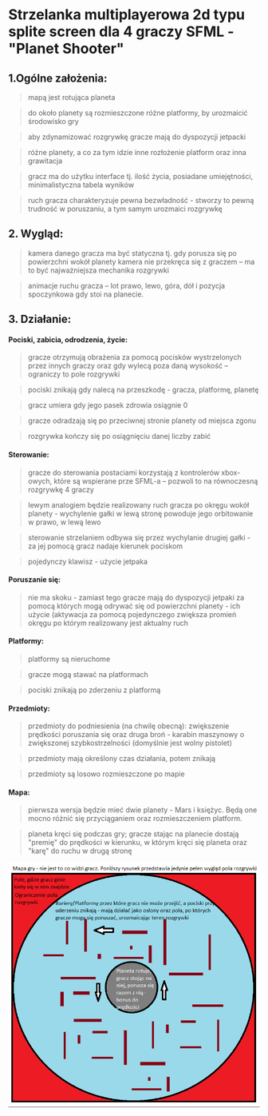 # Strzelanka multiplayerowa 2d typu splite screen dla 4 graczy SFML - "Planet Shooter"

## 1.Ogólne założenia:
>mapą jest rotująca planeta

>do około planety są rozmieszczone różne platformy, by urozmaicić środowisko gry

>aby zdynamizować rozgrywkę gracze mają do dyspozycji jetpacki

>różne planety, a co za tym idzie inne rozłożenie platform oraz inna grawitacja

>gracz ma do użytku interface tj. ilość życia, posiadane umiejętności, minimalistyczna tabela wyników

>ruch gracza charakteryzuje pewna bezwładność - stworzy to pewną trudność w poruszaniu, a tym samym urozmaici rozgrywkę

## 2. Wygląd:
>kamera danego gracza ma być statyczna tj. gdy porusza się po powierzchni wokół planety kamera nie przekręca się z graczem – ma to być najważniejsza mechanika rozgrywki

>animacje ruchu gracza – lot prawo, lewo,  góra, dół i pozycja spoczynkowa gdy stoi na planecie.

## 3. Działanie:
#### Pociski, zabicia, odrodzenia, życie:
>gracze otrzymują obrażenia za pomocą pocisków wystrzelonych przez innych graczy oraz gdy wylecą poza daną wysokość – ograniczy to pole rozgrywki

>pociski znikają gdy nalecą na przeszkodę - gracza, platformę, planetę

>gracz umiera gdy jego pasek zdrowia osiągnie 0

>gracze odradzają się po przeciwnej stronie planety od miejsca zgonu

>rozgrywka kończy się po osiągnięciu danej liczby zabić
#### Sterowanie:
>gracze do sterowania postaciami korzystają z kontrolerów xbox-owych, które są wspierane prze SFML-a – pozwoli to na równoczesną rozgrywkę 4 graczy

>lewym analogiem będzie realizowany ruch gracza po okręgu wokół planety - wychylenie gałki w lewą stronę powoduje jego orbitowanie w prawo, w lewą lewo

>sterowanie strzelaniem odbywa się przez wychylanie drugiej gałki - za jej pomocą gracz nadaje kierunek pociskom

>pojedynczy klawisz - użycie jetpaka

#### Poruszanie się:
>nie ma skoku - zamiast tego gracze mają do dyspozycji jetpaki za pomocą których mogą odrywać się od powierzchni planety - ich użycie (aktywacja za pomocą pojedynczego  zwiększa promień okręgu po którym realizowany jest aktualny ruch

#### Platformy:
>platformy są nieruchome

>gracze mogą stawać na platformach

>pociski znikają po zderzeniu z platformą
#### Przedmioty:
>przedmioty do podniesienia (na chwilę obecną): zwiększenie prędkości poruszania się oraz druga broń - karabin maszynowy o zwiększonej szybkostrzelności (domyślnie jest wolny pistolet)

>przedmioty mają określony czas działania, potem znikają

>przedmioty są losowo rozmieszczone po mapie

#### Mapa:
>pierwsza wersja będzie mieć dwie planety - Mars i księżyc. Będą one mocno różnić się przyciąganiem oraz rozmieszczeniem platform.

>planeta kręci się podczas gry; gracze stając na planecie dostają "premię" do prędkości w kierunku, w którym kręci się planeta oraz "karę" do ruchu w drugą stronę

![All](https://github.com/Liwusek/Projekt-PSiO-planet-shooter/blob/master/images/planet_shooter1.png)
